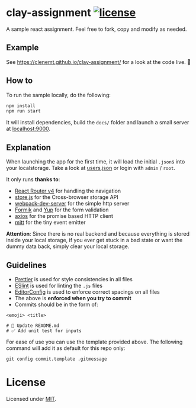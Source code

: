 # clay-assignment [![license](https://img.shields.io/github/license/mashape/apistatus.svg?maxAge=2592000)](https://github.com/clenemt/docdash/blob/master/LICENSE.md)

A sample react assignment. Feel free to fork, copy and modify as needed.

## Example

See https://clenemt.github.io/clay-assignment/ for a look at the code live. :rocket:

## How to

To run the sample locally, do the following:

```sh
npm install
npm run start
```

It will install dependencies, build the `docs/` folder and launch a small server at [localhost:9000](http://localhost:9000).

## Explanation

When launching the app for the first time, it will load the initial `.json`s into your localstorage. Take a look at [users.json](https://github.com/clenemt/clay-assignment/blob/master/src/assets/users.json) or login with `admin` / `root`.

It only runs **thanks to**:

* [React Router v4](https://reacttraining.com/react-router/web/guides/philosophy) for handling the navigation
* [store.js](https://github.com/marcuswestin/store.js/) for the Cross-browser storage API
* [webpack-dev-server](https://github.com/webpack/webpack-dev-server) for the simple http server
* [Formik](https://github.com/jaredpalmer/formik) and [Yup](https://github.com/jquense/yup) for the form validation
* [axios](https://github.com/axios/axios) for the promise based HTTP client
* [mitt](https://github.com/developit/mitt) for the tiny event emitter

**Attention**: Since there is no real backend and because everything is stored inside your local storage, if you ever get stuck in a bad state or want the dummy data back, simply clear your local storage.

## Guidelines

* [Prettier](https://github.com/prettier/prettier) is used for style consistencies in all files
* [ESlint](http://eslint.org/) is used for linting the `.js` files
* [EditorConfig](http://editorconfig.org/) is used to enforce correct spacings on all files
* The above is **enforced when you try to commit**
* Commits should be in the form of:

```
<emoji> <title>

# 📝 Update README.md
# ✅ Add unit test for inputs
```

For ease of use you can use the template provided above. The following command will add it as default for this repo only:

```
git config commit.template .gitmessage
```

# License

Licensed under [MIT](LICENSE.md).
